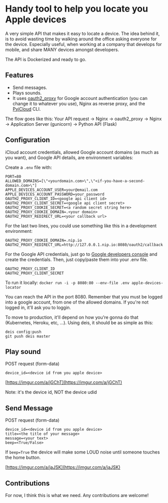 # Handy tool to help you locate you Apple devices
A very simple API that makes it easy to locate a device. The idea behind it, is to avoid wasting time by walking around the office asking everyone for the device. Especially useful, when working at a company that develops for mobile, and share MANY devices amongst developers.

The API is Dockerized and ready to go.

## Features
* Send messages.
* Plays sounds.
* It uses [oauth2_proxy](https://github.com/bitly/oauth2_proxy) for Google account authentication (you can change it to whatever you use), Nginx as reverse proxy, and the [PyiCloud](https://github.com/picklepete/pyicloud) CLI.

The flow goes like this:
Your API request -> Nginx -> oauth2_proxy -> Nginx -> Application Server (gunicorn) -> Python API (Flask)

## Configuration
iCloud account credentials, allowed Google account domains (as much as you want), and Google API details, are environment variables: 

Create a `.env` file with:
```
PORT=80
ALLOWED_DOMAINS=[\"<yourdomain.com>\",\"<if-you-have-a-second-domain.com>\"]
APPLE_DEVICES_ACCOUNT_USER=your@email.com
APPLE_DEVICES_ACCOUNT_PASSWORD=your_password
OAUTH2_PROXY_CLIENT_ID=<google api client id>
OAUTH2_PROXY_CLIENT_SECRET=<google api client secret>
OAUTH2_PROXY_COOKIE_SECRET=<a random secret string here>
OAUTH2_PROXY_COOKIE_DOMAIN=.<your domain>
OAUTH2_PROXY_REDIRECT_URL=<your callback url>
```

For the last two lines, you could use something like this in a development environment:
```
OAUTH2_PROXY_COOKIE_DOMAIN=.nip.io
OAUTH2_PROXY_REDIRECT_URL=http://127.0.0.1.nip.io:8080/oauth2/callback
```

For the Google API credentials, just go to [Google developers console](https://console.developers.google.com/apis/) and create the credentials. Then, just copy/paste them into your .env file.
```
OAUTH2_PROXY_CLIENT_ID
OAUTH2_PROXY_CLIENT_SECRET
```

To run it locally:
`docker run -i -p 8080:80 --env-file .env apple-devices-locator`

You can reach the API in the port 8080. Remember that you must be logged into a google account, from one of the allowed domains. If you're not logged in, it'll ask you to loggin.

To move to production, it'll depend on how you're gonna do that (Kubernetes, Heroku, etc, ...).
Using deis, it should be as simple as this:
```
deis config:push
git push deis master
```

## Play sound
POST request (form-data)
```
device_id=<device id from you apple device>
```
[https://imgur.com/a/jGChT](https://imgur.com/a/jGChT)

Note: it's the device id, NOT the device udid

## Send Message
POST request (form-data)
```
device_id=<device id from you apple device>
title=<the title of your message>
message=<your text>
beep=<True/False>
```
If `beep=True` the device will make some LOUD noise until someone touches the home button.

[https://imgur.com/a/jaJSK](https://imgur.com/a/jaJSK)

## Contributions
For now, I think this is what we need. Any contributions are welcome!
